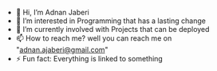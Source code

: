 - 👋 Hi, I’m Adnan Jaberi
- 👀 I’m interested in Programming that has a lasting change
- 🌱 I’m currently involved with Projects that can be deployed
- 📫 How to reach me? well you can reach me on "adnan.ajaberi@gmail.com"
- ⚡ Fun fact: Everything is linked to something
